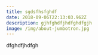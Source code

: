 ```yaml
---
title: sgdsfhsfghdf
date: 2018-09-06T22:13:03.962Z
description: gjhfghdfjhdfghdfgjh
image: /img/about-jumbotron.jpg
---
```

dfghdfjhdfgh

